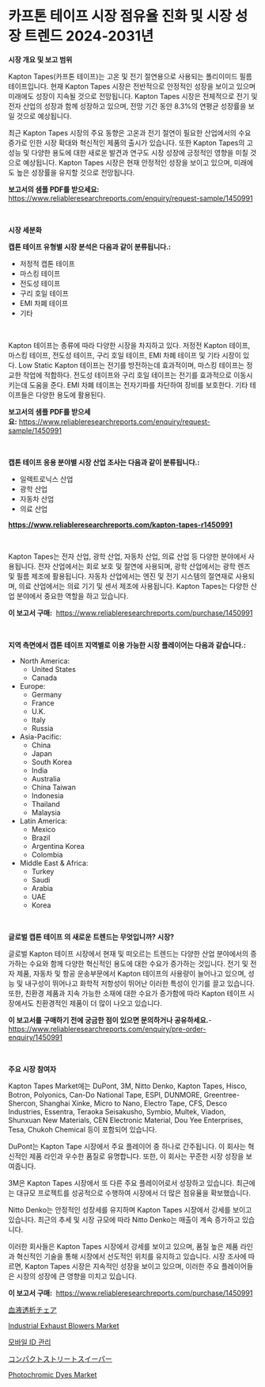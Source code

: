<p><h1>카프톤 테이프 시장 점유율 진화 및 시장 성장 트렌드 2024-2031년</h1></p><p><strong>시장 개요 및 보고 범위</strong></p>
<p><p>Kapton Tapes(카프톤 테이프)는 고온 및 전기 절연용으로 사용되는 폴리이미드 필름 테이프입니다. 현재 Kapton Tapes 시장은 전반적으로 안정적인 성장을 보이고 있으며 미래에도 성장이 지속될 것으로 전망됩니다. Kapton Tapes 시장은 전체적으로 전기 및 전자 산업의 성장과 함께 성장하고 있으며, 전망 기간 동안 8.3%의 연평균 성장률을 보일 것으로 예상됩니다. </p><p>최근 Kapton Tapes 시장의 주요 동향은 고온과 전기 절연이 필요한 산업에서의 수요 증가로 인한 시장 확대와 혁신적인 제품의 출시가 있습니다. 또한 Kapton Tapes의 고성능 및 다양한 용도에 대한 새로운 발견과 연구도 시장 성장에 긍정적인 영향을 미칠 것으로 예상됩니다. Kapton Tapes 시장은 현재 안정적인 성장을 보이고 있으며, 미래에도 높은 성장률을 유지할 것으로 전망됩니다.</p></p>
<p><strong>보고서의 샘플 PDF를 받으세요:</strong> <a href="https://www.reliableresearchreports.com/enquiry/request-sample/1450991">https://www.reliableresearchreports.com/enquiry/request-sample/1450991</a></p>
<p>&nbsp;</p>
<p><strong>시장 세분화</strong></p>
<p><strong>캡톤 테이프 유형별 시장 분석은 다음과 같이 분류됩니다.:</strong></p>
<p><ul><li>저정적 캡톤 테이프</li><li>마스킹 테이프</li><li>전도성 테이프</li><li>구리 호일 테이프</li><li>EMI 차폐 테이프</li><li>기타</li></ul></p>
<p>&nbsp;</p>
<p><p>Kapton 테이프는 종류에 따라 다양한 시장을 차지하고 있다. 저정전 Kapton 테이프, 마스킹 테이프, 전도성 테이프, 구리 호일 테이프, EMI 차폐 테이프 및 기타 시장이 있다. Low Static Kapton 테이프는 전기를 방전하는데 효과적이며, 마스킹 테이프는 정교한 작업에 적합하다. 전도성 테이프와 구리 호일 테이프는 전기를 효과적으로 이동시키는데 도움을 준다. EMI 차폐 테이프는 전자기파를 차단하여 장비를 보호한다. 기타 테이프들은 다양한 용도에 활용된다.</p></p>
<p><strong>보고서의 샘플 PDF를 받으세요:</strong>&nbsp;<a href="https://www.reliableresearchreports.com/enquiry/request-sample/1450991">https://www.reliableresearchreports.com/enquiry/request-sample/1450991</a></p>
<p>&nbsp;</p>
<p><strong> 캡톤 테이프 응용 분야별 시장 산업 조사는 다음과 같이 분류됩니다.:</strong></p>
<p><ul><li>일렉트로닉스 산업</li><li>광학 산업</li><li>자동차 산업</li><li>의료 산업</li></ul></p>
<p><strong><a href="https://www.reliableresearchreports.com/kapton-tapes-r1450991">https://www.reliableresearchreports.com/kapton-tapes-r1450991</a></strong></p>
<p>&nbsp;</p>
<p><p>Kapton Tapes는 전자 산업, 광학 산업, 자동차 산업, 의료 산업 등 다양한 분야에서 사용됩니다. 전자 산업에서는 회로 보호 및 절연에 사용되며, 광학 산업에서는 광학 렌즈 및 필름 제조에 활용됩니다. 자동차 산업에서는 엔진 및 전기 시스템의 절연재로 사용되며, 의료 산업에서는 의료 기기 및 센서 제조에 사용됩니다. Kapton Tapes는 다양한 산업 분야에서 중요한 역할을 하고 있습니다.</p></p>
<p><strong>이 보고서 구매:</strong>&nbsp; <a href="https://www.reliableresearchreports.com/purchase/1450991">https://www.reliableresearchreports.com/purchase/1450991</a></p>
<p>&nbsp;</p>
<p><strong>지역 측면에서 캡톤 테이프 지역별로 이용 가능한 시장 플레이어는 다음과 같습니다.:</strong></p>
<p><ul>
    <li>
        North America:
        <ul>
            <li>United States</li>
            <li>Canada</li>
        </ul>
    </li>
    <li>
        Europe:
        <ul>
            <li>Germany</li>
            <li>France</li>
            <li>U.K.</li>
            <li>Italy</li>
            <li>Russia</li>
        </ul>
    </li>
    <li>
        Asia-Pacific:
        <ul>
            <li>China</li>
            <li>Japan</li>
            <li>South Korea</li>
            <li>India</li>
            <li>Australia</li>
            <li>China Taiwan</li>
            <li>Indonesia</li>
            <li>Thailand</li>
            <li>Malaysia</li>
        </ul>
    </li>
    <li>
        Latin America:
        <ul>
            <li>Mexico</li>
            <li>Brazil</li>
            <li>Argentina Korea</li>
            <li>Colombia</li>
        </ul>
    </li>
    <li>
        Middle East & Africa:
        <ul>
            <li>Turkey</li>
            <li>Saudi</li>
            <li>Arabia</li>
            <li>UAE</li>
            <li>Korea</li>
        </ul>
    </li>
    </ul></p>
<p>&nbsp;</p>
<p><strong>글로벌 캡톤 테이프 의 새로운 트렌드는 무엇입니까? 시장?</strong></p>
<p><p>글로벌 Kapton 테이프 시장에서 현재 및 떠오르는 트렌드는 다양한 산업 분야에서의 증가하는 수요와 함께 다양한 혁신적인 용도에 대한 수요가 증가하는 것입니다. 전기 및 전자 제품, 자동차 및 항공 운송부문에서 Kapton 테이프의 사용량이 늘어나고 있으며, 성능 및 내구성이 뛰어나고 화학적 저항성이 뛰어난 이러한 특성이 인기를 끌고 있습니다. 또한, 친환경 제품과 지속 가능한 소재에 대한 수요가 증가함에 따라 Kapton 테이프 시장에서도 친환경적인 제품이 더 많이 나오고 있습니다.</p></p>
<p><strong>이 보고서를 구매하기 전에 궁금한 점이 있으면 문의하거나 공유하세요.</strong>- <a href="https://www.reliableresearchreports.com/enquiry/pre-order-enquiry/1450991">https://www.reliableresearchreports.com/enquiry/pre-order-enquiry/1450991</a></p>
<p>&nbsp;</p>
<p><strong>주요 시장 참여자</strong></p>
<p><p>Kapton Tapes Market에는 DuPont, 3M, Nitto Denko, Kapton Tapes, Hisco, Botron, Polyonics, Can-Do National Tape, ESPI, DUNMORE, Greentree-Shercon, Shanghai Xinke, Micro to Nano, Electro Tape, CFS, Desco Industries, Essentra, Teraoka Seisakusho, Symbio, Multek, Viadon, Shunxuan New Materials, CEN Electronic Material, Dou Yee Enterprises, Tesa, Chukoh Chemical 등이 포함되어 있습니다.</p><p>DuPont는 Kapton Tape 시장에서 주요 플레이어 중 하나로 간주됩니다. 이 회사는 혁신적인 제품 라인과 우수한 품질로 유명합니다. 또한, 이 회사는 꾸준한 시장 성장을 보여줍니다.</p><p>3M은 Kapton Tapes 시장에서 또 다른 주요 플레이어로서 성장하고 있습니다. 최근에는 대규모 프로젝트를 성공적으로 수행하여 시장에서 더 많은 점유율을 확보했습니다.</p><p>Nitto Denko는 안정적인 성장세를 유지하며 Kapton Tapes 시장에서 강세를 보이고 있습니다. 최근의 추세 및 시장 규모에 따라 Nitto Denko는 매출이 계속 증가하고 있습니다.</p><p>이러한 회사들은 Kapton Tapes 시장에서 강세를 보이고 있으며, 품질 높은 제품 라인과 혁신적인 기술을 통해 시장에서 선도적인 위치를 유지하고 있습니다. 시장 조사에 따르면, Kapton Tapes 시장은 지속적인 성장을 보이고 있으며, 이러한 주요 플레이어들은 시장의 성장에 큰 영향을 미치고 있습니다.</p></p>
<p><strong>이 보고서 구매:</strong>&nbsp;&nbsp;<a href="https://www.reliableresearchreports.com/purchase/1450991">https://www.reliableresearchreports.com/purchase/1450991</a></p>
<p><p><a href="https://github.com/MosesSpinka1914/Market-Research-Report-List-1/blob/main/537738322549.md">血液透析チェア</a></p><p><a href="https://github.com/globismark/Market-Research-Report-List-2/blob/main/industrial-exhaust-blowers-market.md">Industrial Exhaust Blowers Market</a></p><p><a href="https://github.com/Tristiarton768456/Market-Research-Report-List-1/blob/main/972124220649.md">모바일 ID 관리</a></p><p><a href="https://medium.com/@abdielkilback/%E3%82%B3%E3%83%B3%E3%83%91%E3%82%AF%E3%83%88%E3%82%B9%E3%83%88%E3%83%AA%E3%83%BC%E3%83%88%E3%82%B9%E3%82%A4%E3%83%BC%E3%83%91%E3%83%BC%E5%B8%82%E5%A0%B4-2031%E5%B9%B4%E3%81%BE%E3%81%A7%E3%81%AE%E3%83%88%E3%83%AC%E3%83%B3%E3%83%89-%E4%BA%88%E6%B8%AC-%E7%AB%B6%E4%BA%89%E5%88%86%E6%9E%90-0440aa176a1d">コンパクトストリートスイーパー</a></p><p><a href="https://issuu.com/reportprime-2/docs/photochromic-dyes-market-size-2030.pptx">Photochromic Dyes Market</a></p></p>